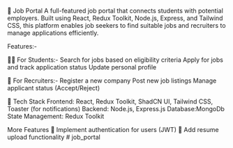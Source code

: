 💼 Job Portal
A full-featured job portal that connects students with potential employers. Built using React, Redux Toolkit, Node.js, Express, and Tailwind CSS, this platform enables job seekers to find suitable jobs and recruiters to manage applications efficiently.

 Features:-
 
🧑‍🎓 For Students:-
 Search for jobs based on eligibility criteria
 Apply for jobs and track application status
 Update personal profile

🏢 For Recruiters:-
 Register a new company
 Post new job listings
 Manage applicant status (Accept/Reject)

📂 Tech Stack
Frontend: React, Redux Toolkit, ShadCN UI, Tailwind CSS, Toaster (for notifications)
Backend: Node.js, Express.js
Database:MongoDb
State Management: Redux Toolkit

More Features
🔹 Implement authentication for users (JWT)
🔹 Add resume upload functionality
#   j o b _ p o r t a l  
 